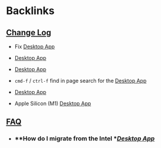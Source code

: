 
# Backlinks
## [Change Log](<Change Log.md>)
- Fix [Desktop App](<Desktop App.md>)

- [Desktop App](<Desktop App.md>)

- [Desktop App](<Desktop App.md>)

- `cmd-f` / `ctrl-f` find in page search for the [Desktop App](<Desktop App.md>)

- [Desktop App](<Desktop App.md>)

- Apple Silicon (M1) [Desktop App](<Desktop App.md>)

## [FAQ](<FAQ.md>)
- ### **How do I migrate from the Intel **[Desktop App](<Desktop App.md>)*

